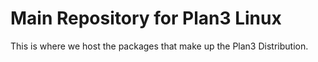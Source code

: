 # Main Repository for Plan3 Linux
This is where we host the packages that make up the Plan3 Distribution.
